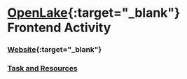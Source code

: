# [OpenLake](https://github.com/OpenLake/){:target="_blank"} Frontend Activity

### [Website](https://nagajas.github.io/GitStartedWithUs-Frontend/){:target="_blank"}

### [Task and Resources](./Task_material_and_detail.zip)
